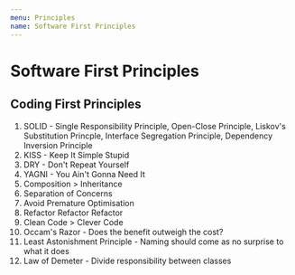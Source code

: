 ```yaml
---
menu: Principles
name: Software First Principles
---
```


# Software First Principles

## Coding First Principles

1. SOLID - Single Responsibility Principle, Open-Close Principle, Liskov's Substitution Princple, Interface Segregation Principle, Dependency Inversion Principle
2. KISS - Keep It Simple Stupid
3. DRY - Don't Repeat Yourself
4. YAGNI - You Ain't Gonna Need It
5. Composition > Inheritance
6. Separation of Concerns
7. Avoid Premature Optimisation
8. Refactor Refactor Refactor
9. Clean Code > Clever Code
10. Occam's Razor - Does the benefit outweigh the cost?
11. Least Astonishment Principle - Naming should come as no surprise to what it does
12. Law of Demeter - Divide responsibility between classes

##
